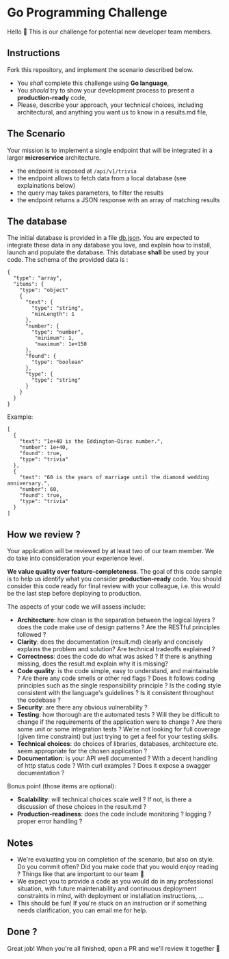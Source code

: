 # Go Programming Challenge

Hello 👋
This is our challenge for potential new developer team members.

## Instructions

Fork this repository, and implement the scenario described below.

* You *shall* complete this challenge using **Go language**,
* You *should* try to show your development process to present a **production-ready** code,
* Please, describe your approach, your technical choices, including architectural, and anything you want us to know in a results.md file,

## The Scenario

Your mission is to implement a single endpoint that will be integrated in a larger **microservice** architecture.

* the endpoint is exposed at `/api/v1/trivia`
* the endpoint allows to fetch data from a local database (see explainations below)
* the query may takes parameters, to filter the results
* the endpoint returns a JSON response with an array of matching results

## The database

The initial database is provided in a file [db.json](db.json).
You are expected to integrate these data in any database you love, and explain how to install, launch and populate the database. This database **shall** be used by your code.
The schema of the provided data is :

```
{
  "type": "array",
  "items": {
    "type": "object"
    {
      "text": {
        "type": "string",
        "minLength": 1
      },
      "number": {
        "type": "number",
	     "minimum": 1,
	     "maximum": 1e+150
      },
      "found": {
        "type": "boolean"
      },
      "type": {
        "type": "string"
      }
    }
  }
}
```

Example:

```
[
  {
    "text": "1e+40 is the Eddington–Dirac number.",
    "number": 1e+40,
    "found": true,
    "type": "trivia"
  },
  {
    "text": "60 is the years of marriage until the diamond wedding anniversary.",
    "number": 60,
    "found": true,
    "type": "trivia"
  }
]
```

## How we review ?

Your application will be reviewed by at least two of our team member. We do take into consideration your experience level.

**We value quality over feature-completeness**. The goal of this code sample is to help us identify what you consider **production-ready** code. You should consider this code ready for final review with your colleague, i.e. this would be the last step before deploying to production.

The aspects of your code we will assess include:

* **Architecture**: how clean is the separation between the logical layers ? does the code make use of design patterns ? Are the RESTful principles followed ?
* **Clarity**: does the documentation (result.md) clearly and concisely explains the problem and solution? Are technical tradeoffs explained ?
* **Correctness**: does the code do what was asked ? If there is anything missing, does the result.md explain why it is missing?
* **Code quality**: is the code simple, easy to understand, and maintainable ? Are there any code smells or other red flags ? Does it follows coding principles such as the single responsibility principle ? Is the coding style consistent with the language's guidelines ? Is it consistent throughout the codebase ?
* **Security**: are there any obvious vulnerability ?
* **Testing**: how thorough are the automated tests ? Will they be difficult to change if the requirements of the application were to change ? Are there some unit or some integration tests ? We're not looking for full coverage (given time constraint) but just trying to get a feel for your testing skills.
* **Technical choices**: do choices of libraries, databases, architecture etc. seem appropriate for the chosen application ?
* **Documentation**: is your API well documented ? With a decent handling of http status code ? With curl examples ? Does it expose a swagger documentation ?

Bonus point (those items are optional):

* **Scalability**: will technical choices scale well ? If not, is there a discussion of those choices in the result.md ?
* **Production-readiness**: does the code include monitoring ? logging ? proper error handling ?

## Notes

* We're evaluating you on completion of the scenario, but also on style. Do you commit often? Did you make code that you would enjoy reading ? Things like that are important to our team 👊
* We expect you to provide a code as you would do in any professional situation, with future maintenability and continuous deployment constraints in mind, with deployment or installation instructions, ...
* This should be fun! If you're stuck on an instruction or if something needs clarification, you can email me for help.


## Done ?

Great job! When you're all finished, open a PR and we'll review it together 🙌